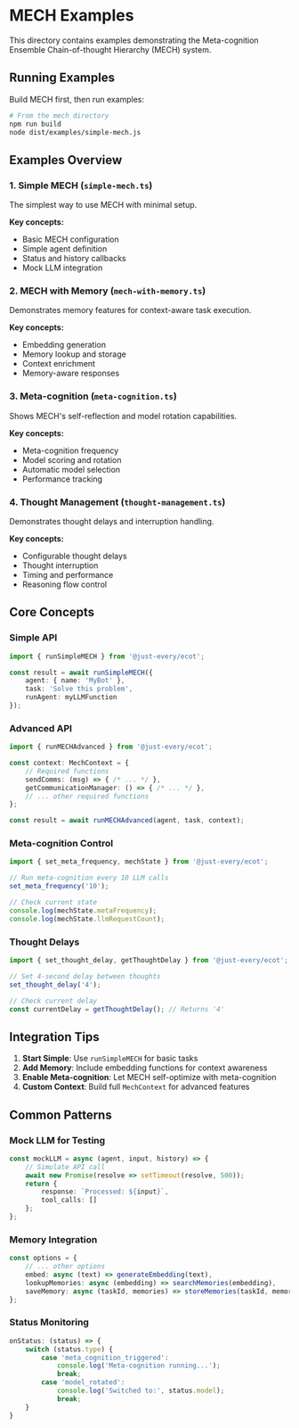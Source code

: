 # MECH Examples

This directory contains examples demonstrating the Meta-cognition Ensemble Chain-of-thought Hierarchy (MECH) system.

## Running Examples

Build MECH first, then run examples:

```bash
# From the mech directory
npm run build
node dist/examples/simple-mech.js
```

## Examples Overview

### 1. Simple MECH (`simple-mech.ts`)
The simplest way to use MECH with minimal setup.

**Key concepts:**
- Basic MECH configuration
- Simple agent definition
- Status and history callbacks
- Mock LLM integration

### 2. MECH with Memory (`mech-with-memory.ts`)
Demonstrates memory features for context-aware task execution.

**Key concepts:**
- Embedding generation
- Memory lookup and storage
- Context enrichment
- Memory-aware responses

### 3. Meta-cognition (`meta-cognition.ts`)
Shows MECH's self-reflection and model rotation capabilities.

**Key concepts:**
- Meta-cognition frequency
- Model scoring and rotation
- Automatic model selection
- Performance tracking

### 4. Thought Management (`thought-management.ts`)
Demonstrates thought delays and interruption handling.

**Key concepts:**
- Configurable thought delays
- Thought interruption
- Timing and performance
- Reasoning flow control

## Core Concepts

### Simple API
```typescript
import { runSimpleMECH } from '@just-every/ecot';

const result = await runSimpleMECH({
    agent: { name: 'MyBot' },
    task: 'Solve this problem',
    runAgent: myLLMFunction
});
```

### Advanced API
```typescript
import { runMECHAdvanced } from '@just-every/ecot';

const context: MechContext = {
    // Required functions
    sendComms: (msg) => { /* ... */ },
    getCommunicationManager: () => { /* ... */ },
    // ... other required functions
};

const result = await runMECHAdvanced(agent, task, context);
```

### Meta-cognition Control
```typescript
import { set_meta_frequency, mechState } from '@just-every/ecot';

// Run meta-cognition every 10 LLM calls
set_meta_frequency('10');

// Check current state
console.log(mechState.metaFrequency);
console.log(mechState.llmRequestCount);
```

### Thought Delays
```typescript
import { set_thought_delay, getThoughtDelay } from '@just-every/ecot';

// Set 4-second delay between thoughts
set_thought_delay('4');

// Check current delay
const currentDelay = getThoughtDelay(); // Returns '4'
```

## Integration Tips

1. **Start Simple**: Use `runSimpleMECH` for basic tasks
2. **Add Memory**: Include embedding functions for context awareness
3. **Enable Meta-cognition**: Let MECH self-optimize with meta-cognition
4. **Custom Context**: Build full `MechContext` for advanced features

## Common Patterns

### Mock LLM for Testing
```typescript
const mockLLM = async (agent, input, history) => {
    // Simulate API call
    await new Promise(resolve => setTimeout(resolve, 500));
    return {
        response: `Processed: ${input}`,
        tool_calls: []
    };
};
```

### Memory Integration
```typescript
const options = {
    // ... other options
    embed: async (text) => generateEmbedding(text),
    lookupMemories: async (embedding) => searchMemories(embedding),
    saveMemory: async (taskId, memories) => storeMemories(taskId, memories)
};
```

### Status Monitoring
```typescript
onStatus: (status) => {
    switch (status.type) {
        case 'meta_cognition_triggered':
            console.log('Meta-cognition running...');
            break;
        case 'model_rotated':
            console.log('Switched to:', status.model);
            break;
    }
}
```